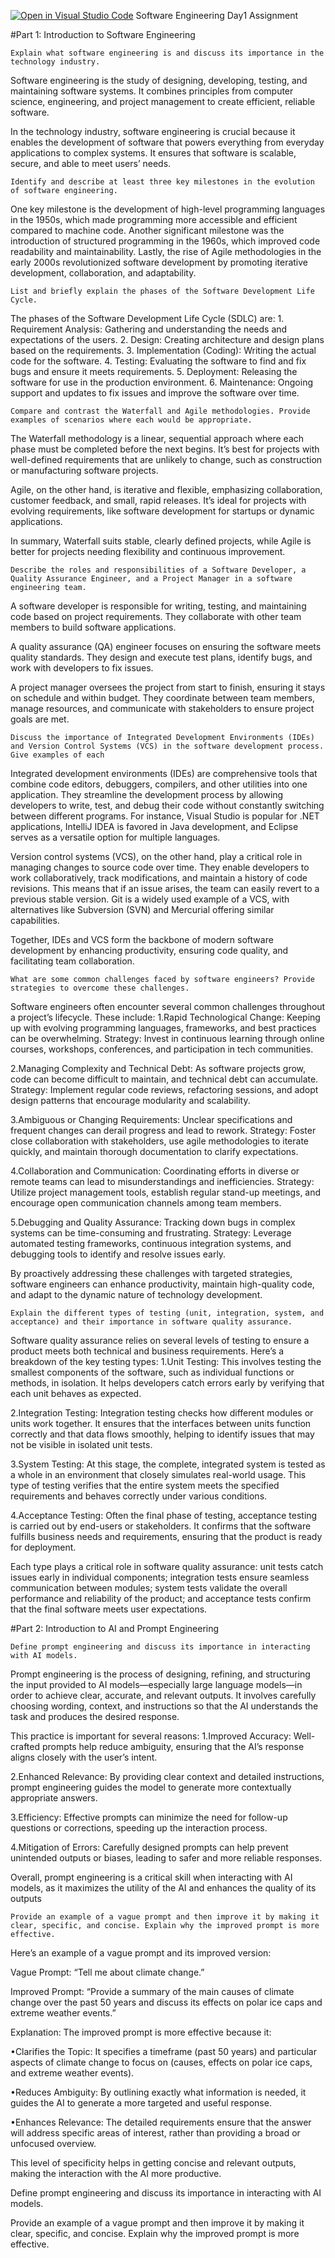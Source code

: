 [![Open in Visual Studio Code](https://classroom.github.com/assets/open-in-vscode-2e0aaae1b6195c2367325f4f02e2d04e9abb55f0b24a779b69b11b9e10269abc.svg)](https://classroom.github.com/online_ide?assignment_repo_id=18308179&assignment_repo_type=AssignmentRepo)
Software Engineering Day1 Assignment

#Part 1: Introduction to Software Engineering

    Explain what software engineering is and discuss its importance in the technology industry.

Software engineering is the study of designing, developing, testing, and maintaining software systems. It combines principles from computer science, engineering, and project management to create efficient, reliable software.

In the technology industry, software engineering is crucial because it enables the development of software that powers everything from everyday applications to complex systems. It ensures that software is scalable, secure, and able to meet users’ needs.

    Identify and describe at least three key milestones in the evolution of software engineering.

One key milestone is the development of high-level programming languages in the 1950s, which made programming more accessible and efficient compared to machine code. Another significant milestone was the introduction of structured programming in the 1960s, which improved code readability and maintainability. Lastly, the rise of Agile methodologies in the early 2000s revolutionized software development by promoting iterative development, collaboration, and adaptability.

    List and briefly explain the phases of the Software Development Life Cycle.

The phases of the Software Development Life Cycle (SDLC) are: 1. Requirement Analysis: Gathering and understanding the needs and expectations of the users. 2. Design: Creating architecture and design plans based on the requirements. 3. Implementation (Coding): Writing the actual code for the software. 4. Testing: Evaluating the software to find and fix bugs and ensure it meets requirements. 5. Deployment: Releasing the software for use in the production environment. 6. Maintenance: Ongoing support and updates to fix issues and improve the software over time.

    Compare and contrast the Waterfall and Agile methodologies. Provide examples of scenarios where each would be appropriate.

The Waterfall methodology is a linear, sequential approach where each phase must be completed before the next begins. It’s best for projects with well-defined requirements that are unlikely to change, such as construction or manufacturing software projects.

Agile, on the other hand, is iterative and flexible, emphasizing collaboration, customer feedback, and small, rapid releases. It’s ideal for projects with evolving requirements, like software development for startups or dynamic applications.

In summary, Waterfall suits stable, clearly defined projects, while Agile is better for projects needing flexibility and continuous improvement.

    Describe the roles and responsibilities of a Software Developer, a Quality Assurance Engineer, and a Project Manager in a software engineering team.

A software developer is responsible for writing, testing, and maintaining code based on project requirements. They collaborate with other team members to build software applications.

A quality assurance (QA) engineer focuses on ensuring the software meets quality standards. They design and execute test plans, identify bugs, and work with developers to fix issues.

A project manager oversees the project from start to finish, ensuring it stays on schedule and within budget. They coordinate between team members, manage resources, and communicate with stakeholders to ensure project goals are met.

    Discuss the importance of Integrated Development Environments (IDEs) and Version Control Systems (VCS) in the software development process. Give examples of each

Integrated development environments (IDEs) are comprehensive tools that combine code editors, debuggers, compilers, and other utilities into one application. They streamline the development process by allowing developers to write, test, and debug their code without constantly switching between different programs. For instance, Visual Studio is popular for .NET applications, IntelliJ IDEA is favored in Java development, and Eclipse serves as a versatile option for multiple languages.

Version control systems (VCS), on the other hand, play a critical role in managing changes to source code over time. They enable developers to work collaboratively, track modifications, and maintain a history of code revisions. This means that if an issue arises, the team can easily revert to a previous stable version. Git is a widely used example of a VCS, with alternatives like Subversion (SVN) and Mercurial offering similar capabilities.

Together, IDEs and VCS form the backbone of modern software development by enhancing productivity, ensuring code quality, and facilitating team collaboration.

    What are some common challenges faced by software engineers? Provide strategies to overcome these challenges.

Software engineers often encounter several common challenges throughout a project’s lifecycle. These include: 1.Rapid Technological Change: Keeping up with evolving programming languages, frameworks, and best practices can be overwhelming. Strategy: Invest in continuous learning through online courses, workshops, conferences, and participation in tech communities.

2.Managing Complexity and Technical Debt: As software projects grow, code can become difficult to maintain, and technical debt can accumulate. Strategy: Implement regular code reviews, refactoring sessions, and adopt design patterns that encourage modularity and scalability.

3.Ambiguous or Changing Requirements: Unclear specifications and frequent changes can derail progress and lead to rework. Strategy: Foster close collaboration with stakeholders, use agile methodologies to iterate quickly, and maintain thorough documentation to clarify expectations.

4.Collaboration and Communication: Coordinating efforts in diverse or remote teams can lead to misunderstandings and inefficiencies. Strategy: Utilize project management tools, establish regular stand-up meetings, and encourage open communication channels among team members.

5.Debugging and Quality Assurance: Tracking down bugs in complex systems can be time-consuming and frustrating. Strategy: Leverage automated testing frameworks, continuous integration systems, and debugging tools to identify and resolve issues early.

By proactively addressing these challenges with targeted strategies, software engineers can enhance productivity, maintain high-quality code, and adapt to the dynamic nature of technology development.

    Explain the different types of testing (unit, integration, system, and acceptance) and their importance in software quality assurance.

Software quality assurance relies on several levels of testing to ensure a product meets both technical and business requirements. Here’s a breakdown of the key testing types: 1.Unit Testing: This involves testing the smallest components of the software, such as individual functions or methods, in isolation. It helps developers catch errors early by verifying that each unit behaves as expected.

2.Integration Testing: Integration testing checks how different modules or units work together. It ensures that the interfaces between units function correctly and that data flows smoothly, helping to identify issues that may not be visible in isolated unit tests.

3.System Testing: At this stage, the complete, integrated system is tested as a whole in an environment that closely simulates real-world usage. This type of testing verifies that the entire system meets the specified requirements and behaves correctly under various conditions.

4.Acceptance Testing: Often the final phase of testing, acceptance testing is carried out by end-users or stakeholders. It confirms that the software fulfills business needs and requirements, ensuring that the product is ready for deployment.

Each type plays a critical role in software quality assurance: unit tests catch issues early in individual components; integration tests ensure seamless communication between modules; system tests validate the overall performance and reliability of the product; and acceptance tests confirm that the final software meets user expectations.

#Part 2: Introduction to AI and Prompt Engineering

    Define prompt engineering and discuss its importance in interacting with AI models.

Prompt engineering is the process of designing, refining, and structuring the input provided to AI models—especially large language models—in order to achieve clear, accurate, and relevant outputs. It involves carefully choosing wording, context, and instructions so that the AI understands the task and produces the desired response.

This practice is important for several reasons: 1.Improved Accuracy: Well-crafted prompts help reduce ambiguity, ensuring that the AI’s response aligns closely with the user’s intent.

2.Enhanced Relevance: By providing clear context and detailed instructions, prompt engineering guides the model to generate more contextually appropriate answers.

3.Efficiency: Effective prompts can minimize the need for follow-up questions or corrections, speeding up the interaction process.

4.Mitigation of Errors: Carefully designed prompts can help prevent unintended outputs or biases, leading to safer and more reliable responses.

Overall, prompt engineering is a critical skill when interacting with AI models, as it maximizes the utility of the AI and enhances the quality of its outputs

    Provide an example of a vague prompt and then improve it by making it clear, specific, and concise. Explain why the improved prompt is more effective.

Here’s an example of a vague prompt and its improved version:

Vague Prompt: “Tell me about climate change.”

Improved Prompt: “Provide a summary of the main causes of climate change over the past 50 years and discuss its effects on polar ice caps and extreme weather events.”

Explanation: The improved prompt is more effective because it:

•Clarifies the Topic: It specifies a timeframe (past 50 years) and particular aspects of climate change to focus on (causes, effects on polar ice caps, and extreme weather events).

•Reduces Ambiguity: By outlining exactly what information is needed, it guides the AI to generate a more targeted and useful response.

•Enhances Relevance: The detailed requirements ensure that the answer will address specific areas of interest, rather than providing a broad or unfocused overview.

This level of specificity helps in getting concise and relevant outputs, making the interaction with the AI more productive.


Define prompt engineering and discuss its importance in interacting with AI models.


Provide an example of a vague prompt and then improve it by making it clear, specific, and concise. Explain why the improved prompt is more effective.
